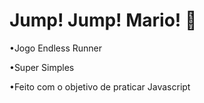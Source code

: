 # Jump! Jump! Mario! 🍄

•Jogo Endless Runner

•Super Simples

•Feito com o objetivo de praticar Javascript
